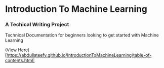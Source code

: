 # Introduction To Machine Learning
### A Techical Writing Project

Technical Documentation for beginners looking to get started with Machine Learning

(View Here)[https://abdullateefv.github.io/IntroductionToMachineLearning/table-of-contents.html]
